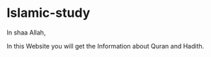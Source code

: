 # Islamic-study

In shaa Allah,

In this Website you will get the Information about Quran and Hadith.
